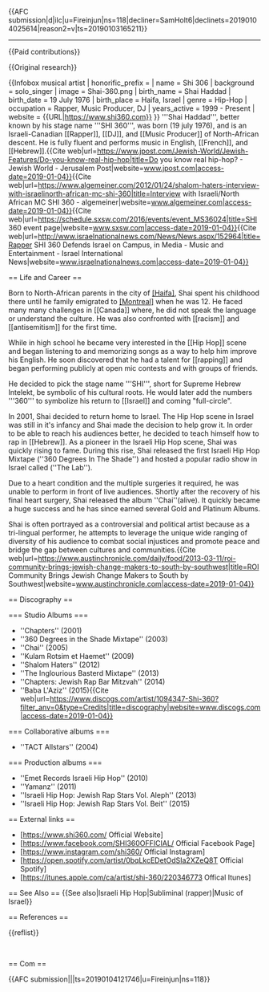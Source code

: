 {{AFC submission|d|ilc|u=Fireinjun|ns=118|decliner=SamHolt6|declinets=20190104025614|reason2=v|ts=20190103165211}} <!-- Do not remove this line! -->

---

{{Paid contributions}}

{{Original research}}

{{Infobox musical artist
| honorific_prefix =
| name = Shi 306
| background = solo_singer
| image = Shai-360.png
| birth_name = Shai Haddad
| birth_date = 19 July 1976
| birth_place = Haifa, Israel
| genre = Hip-Hop
| occupation = Rapper, Music Producer, DJ
| years_active = 1999 - Present
| website = {{URL|https://www.shi360.com}}
}}
'''Shai Haddad''', better known by his stage name '''SHI 360''', was born (19 july 1976), and is an Israeli-Canadian [[Rapper]], [[DJ]], and [[Music Producer]] of North-African descent. He is fully fluent and performs music in English, [[French]], and [[Hebrew]].<ref name=jpost>{{Cite web|url=https://www.jpost.com/Jewish-World/Jewish-Features/Do-you-know-real-hip-hop|title=Do you know real hip-hop? - Jewish World - Jerusalem Post|website=www.jpost.com|access-date=2019-01-04}}</ref><ref name=algemeiner>{{Cite web|url=https://www.algemeiner.com/2012/01/24/shalom-haters-interview-with-israelinorth-african-mc-shi-360|title=Interview with Israeli/North African MC SHI 360 - algemeiner|website=www.algemeiner.com|access-date=2019-01-04}}</ref><ref name=sxsw>{{Cite web|url=https://schedule.sxsw.com/2016/events/event_MS36024|title=SHI 360 event page|website=www.sxsw.com|access-date=2019-01-04}}</ref><ref name=israelnationalnews>{{Cite web|url=http://www.israelnationalnews.com/News/News.aspx/152964|title=Rapper SHI 360 Defends Israel on Campus, in Media - Music and Entertainment - Israel International News|website=www.israelnationalnews.com|access-date=2019-01-04}}</ref>

== Life and Career ==

Born to North-African parents in the city of [[Haifa]]([[Israel]]),<ref name=jpost /><ref name=sxsw /> Shai spent his childhood there until he family emigrated to [[Montreal]]([[Canada]]) when he was 12. He faced many many challenges in [[Canada]] where, he did not speak the language or understand the culture. He was also confronted with [[racism]] and [[antisemitism]] for the first time.

While in high school he became very interested in the [[Hip Hop]] scene and began listening to and memorizing songs as a way to help him improve his English.<ref name=algemeiner /><ref name=sxsw /> He soon discovered that he had a talent for [[rapping]] and began performing publicly at open mic contests and with groups of friends.

He decided to pick the stage name '''SHI''', short for Supreme Hebrew Intelekt<ref name=sxsw />, be symbolic of his cultural roots. He would later add the numbers '''360''' to symbolize his return to [[Israel]] and coming "full-circle".<ref name=sxsw /><ref name=jpost />

In 2001, Shai decided to return home to Israel.<ref name=sxsw /><ref name=jpost /> The Hip Hop scene in Israel was still in it's infancy and Shai made the decision to help grow it. In order to be able to reach his audiences better, he decided to teach himself how to rap in [[Hebrew]].<ref name=sxsw /> As a pioneer in the Israeli Hip Hop scene, Shai was quickly rising to fame. During this rise, Shai released the first Israeli Hip Hop Mixtape (''360 Degrees In The Shade'') and hosted a popular radio show in Israel called (''The Lab'').<ref name=sxsw />

Due to a heart condition and the multiple surgeries it required, he was unable to perform in front of live audiences.<ref name=sxsw /><ref name=jpost /> Shortly after the recovery of his final heart surgery, Shai released the album ''Chai''(alive). It quickly became a huge success and he has since earned several Gold and Platinum Albums.

Shai is often portrayed as a controversial and political artist because as a tri-lingual performer, he attempts to leverage the unique wide ranging of diversity of his audience to combat social injustices and promote peace and bridge the gap between cultures and communities.<ref>{{Cite web|url=https://www.austinchronicle.com/daily/food/2013-03-11/roi-community-brings-jewish-change-makers-to-south-by-southwest|title=ROI Community Brings Jewish Change Makers to South by Southwest|website=www.austinchronicle.com|access-date=2019-01-04}}</ref><ref name =israelnationalnews />

== Discography ==

=== Studio Albums ===

- ''Chapters'' (2001)
- ''360 Degrees in the Shade Mixtape'' (2003)
- ''Chai'' (2005)
- ''Kulam Rotsim et Haemet'' (2009)
- ''Shalom Haters'' (2012)
- ''The Inglourious Basterd Mixtape'' (2013)
- ''Chapters: Jewish Rap Bar Mitzvah'' (2014)
- ''Baba L'Aziz'' (2015)<ref>{{Cite web|url=https://www.discogs.com/artist/1094347-Shi-360?filter_anv=0&type=Credits|title=discography|website=www.discogs.com|access-date=2019-01-04}}</ref>

=== Collaborative albums ===

- ''TACT Allstars'' (2004)

=== Production albums ===

- ''Emet Records Israeli Hip Hop'' (2010)
- ''Yamanz'' (2011)
- ''Israeli Hip Hop: Jewish Rap Stars Vol. Aleph'' (2013)
- ''Israeli Hip Hop: Jewish Rap Stars Vol. Beit'' (2015)

== External links ==

- [https://www.shi360.com/ Official Website]
- [https://www.facebook.com/SHI360OFFICIAL/ Official Facebook Page]
- [https://www.instagram.com/shi360/ Official Instagram]
- [https://open.spotify.com/artist/0bqLkcEDetOdSIa2XZeQ8T Official Spotify]
- [https://itunes.apple.com/ca/artist/shi-360/220346773 Offical Itunes]

== See Also ==
{{See also|Israeli Hip Hop|Subliminal (rapper)|Music of Israel}}

== References ==

<!-- Inline citations added to your article will automatically display here. See https://en.wikipedia.org/wiki/WP:REFB for instructions on how to add citations. -->

{{reflist}}

<br />

== Com ==

{{AFC submission|||ts=20190104121746|u=Fireinjun|ns=118}}
